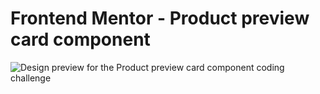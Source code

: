 # Frontend Mentor - Product preview card component

![Design preview for the Product preview card component coding challenge](C:/Users/sdfil/OneDrive/Masaüstü/product-preview-card-component-main/product-preview-card-component-main/design/mydesign.jpg)

